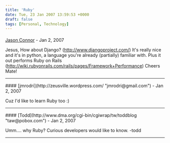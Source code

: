 ```yaml
---
title: 'Ruby'
date: Tue, 23 Jan 2007 13:59:53 +0000
draft: false
tags: [Personal, Technology]
---
```



#### 
[Jason Connor](http://glutt.com "jlc@glutt.com") - <time datetime="2007-01-23 18:08:14">Jan 2, 2007</time>

Jesus, How about Django? (http://www.djangoproject.com/) It's really nice and it's in python, a language you're already (partially) familiar with. Plus it out performs Ruby on Rails (http://wiki.rubyonrails.com/rails/pages/Framework+Performance) Cheers Mate!
<hr />
#### 
[jmrodri](http://zeusville.wordpress.com/ "jmrodri@gmail.com") - <time datetime="2007-01-23 23:46:12">Jan 2, 2007</time>

Cuz I'd like to learn Ruby too :)
<hr />
#### 
[Todd](http://www.dma.org/cgi-bin/cgiwrap/tw/toddblog "taw@pobox.com") - <time datetime="2007-01-30 18:56:49">Jan 2, 2007</time>

Umm.... why Ruby? Curious developers would like to know. -todd
<hr />
